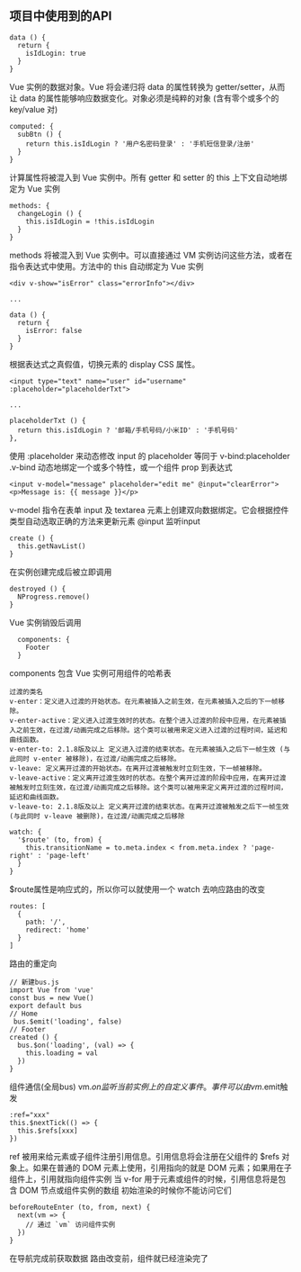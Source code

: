 ## 项目中使用到的API
```
data () {
  return {
    isIdLogin: true
  }
}
```
Vue 实例的数据对象。Vue 将会递归将 data 的属性转换为 getter/setter，从而让 data 的属性能够响应数据变化。对象必须是纯粹的对象 (含有零个或多个的 key/value 对)

```
computed: {
  subBtn () {
    return this.isIdLogin ? '用户名密码登录' : '手机短信登录/注册'
  }
}
```
计算属性将被混入到 Vue 实例中。所有 getter 和 setter 的 this 上下文自动地绑定为 Vue 实例

```
methods: {
  changeLogin () {
    this.isIdLogin = !this.isIdLogin
  }
}
```
methods 将被混入到 Vue 实例中。可以直接通过 VM 实例访问这些方法，或者在指令表达式中使用。方法中的 this 自动绑定为 Vue 实例
```
<div v-show="isError" class="errorInfo"></div>

...

data () {
  return {
    isError: false
  }
}
```
根据表达式之真假值，切换元素的 display CSS 属性。
```
<input type="text" name="user" id="username" :placeholder="placeholderTxt">

...

placeholderTxt () {
  return this.isIdLogin ? '邮箱/手机号码/小米ID' : '手机号码'
},
```
使用 :placeholder 来动态修改 input 的 placeholder 等同于 v-bind:placeholder .v-bind 动态地绑定一个或多个特性，或一个组件 prop 到表达式

```
<input v-model="message" placeholder="edit me" @input="clearError">
<p>Message is: {{ message }}</p>
```
v-model 指令在表单 input 及 textarea 元素上创建双向数据绑定。它会根据控件类型自动选取正确的方法来更新元素 @input 监听input

```
create () {
  this.getNavList()
}
```
在实例创建完成后被立即调用

```
destroyed () {
  NProgress.remove()
}
```
Vue 实例销毁后调用

```
  components: {
    Footer
  }
```
components 包含 Vue 实例可用组件的哈希表

```
过渡的类名
v-enter：定义进入过渡的开始状态。在元素被插入之前生效，在元素被插入之后的下一帧移除。
v-enter-active：定义进入过渡生效时的状态。在整个进入过渡的阶段中应用，在元素被插入之前生效，在过渡/动画完成之后移除。这个类可以被用来定义进入过渡的过程时间，延迟和曲线函数。
v-enter-to: 2.1.8版及以上 定义进入过渡的结束状态。在元素被插入之后下一帧生效 (与此同时 v-enter 被移除)，在过渡/动画完成之后移除。
v-leave: 定义离开过渡的开始状态。在离开过渡被触发时立刻生效，下一帧被移除。
v-leave-active：定义离开过渡生效时的状态。在整个离开过渡的阶段中应用，在离开过渡被触发时立刻生效，在过渡/动画完成之后移除。这个类可以被用来定义离开过渡的过程时间，延迟和曲线函数。
v-leave-to: 2.1.8版及以上 定义离开过渡的结束状态。在离开过渡被触发之后下一帧生效 (与此同时 v-leave 被删除)，在过渡/动画完成之后移除
```

```
watch: {
  '$route' (to, from) {
    this.transitionName = to.meta.index < from.meta.index ? 'page-right' : 'page-left'
  }
}
```
$route属性是响应式的，所以你可以就使用一个 watch 去响应路由的改变

```
routes: [
  {
    path: '/',
    redirect: 'home'
  }
]
```
路由的重定向

```
// 新建bus.js
import Vue from 'vue'
const bus = new Vue()
export default bus
// Home 
 bus.$emit('loading', false)
// Footer 
created () {
  bus.$on('loading', (val) => {
    this.loading = val
  })
}
```
组件通信(全局bus) vm.$on监听当前实例上的自定义事件。事件可以由vm.$emit触发

```
:ref="xxx"
this.$nextTick(() => {
  this.$refs[xxx]
})
```
ref 被用来给元素或子组件注册引用信息。引用信息将会注册在父组件的 $refs 对象上。如果在普通的 DOM 元素上使用，引用指向的就是 DOM 元素；如果用在子组件上，引用就指向组件实例
当 v-for 用于元素或组件的时候，引用信息将是包含 DOM 节点或组件实例的数组
初始渲染的时候你不能访问它们

```
beforeRouteEnter (to, from, next) {
  next(vm => {
    // 通过 `vm` 访问组件实例
  })
}
```
在导航完成前获取数据 路由改变前，组件就已经渲染完了